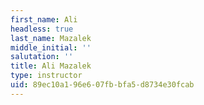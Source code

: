 ```yaml
---
first_name: Ali
headless: true
last_name: Mazalek
middle_initial: ''
salutation: ''
title: Ali Mazalek
type: instructor
uid: 89ec10a1-96e6-07fb-bfa5-d8734e30fcab
---
```

